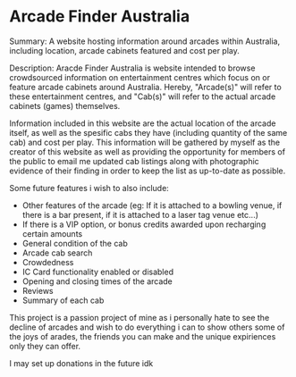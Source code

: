 # Arcade Finder Australia
Summary: A website hosting information around arcades within Australia, including location, arcade cabinets featured and cost per play.

Description: Aracde Finder Australia is website intended to browse crowdsourced information on entertainment centres which focus on or feature arcade cabinets around Australia. Hereby, "Arcade(s)" will refer to these entertainment centres, and "Cab(s)" will refer to the actual arcade cabinets (games) themselves. 

Information included in this website are the actual location of the arcade itself, as well as the spesific cabs they have (including quantity of the same cab) and cost per play. This information will be gathered by myself as the creator of this website as well as providing the opportunity for members of the public to email me updated cab listings along with photographic evidence of their finding in order to keep the list as up-to-date as possible.

Some future features i wish to also include:

- Other features of the arcade (eg: If it is attached to a bowling venue, if there is a bar present, if it is attached to a laser tag venue etc...)
- If there is a VIP option, or bonus credits awarded upon recharging certain amounts
- General condition of the cab
- Arcade cab search
- Crowdedness
- IC Card functionality enabled or disabled
- Opening and closing times of the arcade
- Reviews
- Summary of each cab


This project is a passion project of mine as i personally hate to see the decline of arcades and wish to do everything i can to show others some of the joys of arades, the friends you can make and the unique expiriences only they can offer.

I may set up donations in the future idk
